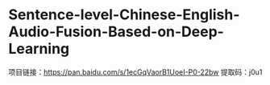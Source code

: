 # Sentence-level-Chinese-English-Audio-Fusion-Based-on-Deep-Learning
项目链接：https://pan.baidu.com/s/1ecGqVaorB1UoeI-P0-22bw 
提取码：j0u1
